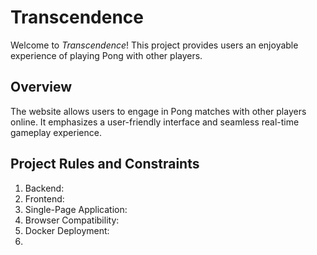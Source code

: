 # Transcendence

Welcome to *Transcendence*! This project provides users an enjoyable experience of playing Pong with other players.

## Overview

The website allows users to engage in Pong matches with other players online. It emphasizes a user-friendly interface and seamless real-time gameplay experience.

## Project Rules and Constraints

1. Backend:
2. Frontend:
3. Single-Page Application:
4. Browser Compatibility:
5. Docker Deployment:
6. 
